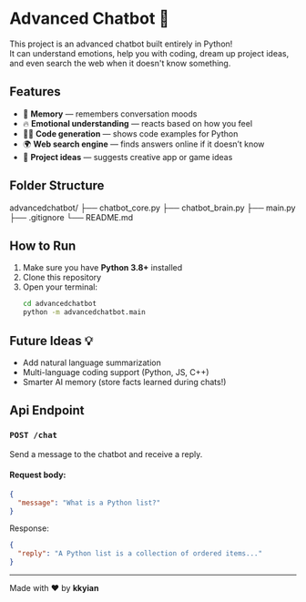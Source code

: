 # Advanced Chatbot 🤖

This project is an advanced chatbot built entirely in Python!  
It can understand emotions, help you with coding, dream up project ideas, and even search the web when it doesn't know something.

## Features
- 🧠 **Memory** — remembers conversation moods
- 🔥 **Emotional understanding** — reacts based on how you feel
- 👨‍💻 **Code generation** — shows code examples for Python
- 🌍 **Web search engine** — finds answers online if it doesn’t know
- 🚀 **Project ideas** — suggests creative app or game ideas

## Folder Structure
advancedchatbot/ ├── chatbot_core.py ├── chatbot_brain.py ├── main.py ├── .gitignore └── README.md

## How to Run
1. Make sure you have **Python 3.8+** installed
2. Clone this repository
3. Open your terminal:
    ```bash
    cd advancedchatbot
    python -m advancedchatbot.main
    ```

## Future Ideas 💡
- Add natural language summarization
- Multi-language coding support (Python, JS, C++)
- Smarter AI memory (store facts learned during chats!)
## Api Endpoint
### `POST /chat`

Send a message to the chatbot and receive a reply.

#### Request body:
```json
{
  "message": "What is a Python list?"
}
```

Response:

```json
{
  "reply": "A Python list is a collection of ordered items..."
}
```
---

Made with ❤️ by **kkyian**  


